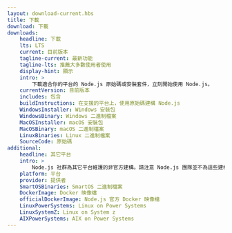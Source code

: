 ```yaml
---
layout: download-current.hbs
title: 下載
download: 下載
downloads:
    headline: 下載
    lts: LTS
    current: 目前版本
    tagline-current: 最新功能
    tagline-lts: 推薦大多數使用者使用
    display-hint: 顯示
    intro: >
        下載適合你的平台的 Node.js 原始碼或安裝套件，立刻開始使用 Node.js。
    currentVersion: 目前版本
    includes: 包含
    buildInstructions: 在支援的平台上，使用原始碼建構 Node.js
    WindowsInstaller: Windows 安裝包
    WindowsBinary: Windows 二進制檔案
    MacOSInstaller: macOS 安裝包
    MacOSBinary: macOS 二進制檔案
    LinuxBinaries: Linux 二進制檔案
    SourceCode: 原始碼
additional:
    headline: 其它平台
    intro: >
        Node.js 社群為其它平台維護的非官方建構。請注意 Node.js 團隊並不為這些建構提供技術支援且其可能與現行 Node.js 版本不一致。
    platform: 平台
    provider: 提供者
    SmartOSBinaries: SmartOS 二進制檔案
    DockerImage: Docker 映像檔
    officialDockerImage: Node.js 官方 Docker 映像檔
    LinuxPowerSystems: Linux on Power Systems
    LinuxSystemZ: Linux on System z
    AIXPowerSystems: AIX on Power Systems
---
```

